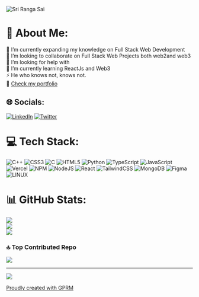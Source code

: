 ![Sri Ranga Sai](https://github.com/theunhackable/theunhackable/assets/53367382/c459e472-3209-4be8-8b29-54851ef11154)

# 💫 About Me:
🔭 I’m currently expanding my knowledge on Full Stack Web Development<br>👯 I’m looking to collaborate on Full Stack Web Projects both web2and web3<br>🤝 I’m looking for help with <br>🌱 I’m currently learning ReactJs and Web3 <br>⚡ He who knows not, knows not. <br>
🔗 [Check my portfolio](https://srirangasai.dev)
## 🌐 Socials:
[![LinkedIn](https://img.shields.io/badge/LinkedIn-%230077B5.svg?logo=linkedin&logoColor=white)](https://linkedin.com/in/https://www.linkedin.com/in/srsp1116) [![Twitter](https://img.shields.io/badge/Twitter-%231DA1F2.svg?logo=Twitter&logoColor=white)](https://twitter.com/https://twitter.com/SriRangaSaiP) 
# 💻 Tech Stack:
![C++](https://img.shields.io/badge/c++-%2300599C.svg?style=for-the-badge&logo=c%2B%2B&logoColor=white) ![CSS3](https://img.shields.io/badge/css3-%231572B6.svg?style=for-the-badge&logo=css3&logoColor=white) ![C](https://img.shields.io/badge/c-%2300599C.svg?style=for-the-badge&logo=c&logoColor=white) ![HTML5](https://img.shields.io/badge/html5-%23E34F26.svg?style=for-the-badge&logo=html5&logoColor=white) ![Python](https://img.shields.io/badge/python-3670A0?style=for-the-badge&logo=python&logoColor=ffdd54) ![TypeScript](https://img.shields.io/badge/typescript-%23007ACC.svg?style=for-the-badge&logo=typescript&logoColor=white) ![JavaScript](https://img.shields.io/badge/javascript-%23323330.svg?style=for-the-badge&logo=javascript&logoColor=%23F7DF1E) ![Vercel](https://img.shields.io/badge/vercel-%23000000.svg?style=for-the-badge&logo=vercel&logoColor=white) ![NPM](https://img.shields.io/badge/NPM-%23000000.svg?style=for-the-badge&logo=npm&logoColor=white) ![NodeJS](https://img.shields.io/badge/node.js-6DA55F?style=for-the-badge&logo=node.js&logoColor=white) ![React](https://img.shields.io/badge/react-%2320232a.svg?style=for-the-badge&logo=react&logoColor=%2361DAFB) ![TailwindCSS](https://img.shields.io/badge/tailwindcss-%2338B2AC.svg?style=for-the-badge&logo=tailwind-css&logoColor=white) ![MongoDB](https://img.shields.io/badge/MongoDB-%234ea94b.svg?style=for-the-badge&logo=mongodb&logoColor=white) 	![Figma](https://img.shields.io/badge/figma-%23F24E1E.svg?style=for-the-badge&logo=figma&logoColor=white) ![LINUX](https://img.shields.io/badge/Linux-FCC624?style=for-the-badge&logo=linux&logoColor=black)
# 📊 GitHub Stats:
![](https://github-readme-stats.vercel.app/api?username=theunhackable&theme=dark&hide_border=true&include_all_commits=true&count_private=true)<br/>
![](https://github-readme-streak-stats.herokuapp.com/?user=theunhackable&theme=dark&hide_border=true)<br/>
![](https://github-readme-stats.vercel.app/api/top-langs/?username=theunhackable&theme=dark&hide_border=true&include_all_commits=true&count_private=true&layout=compact)
### 🔝 Top Contributed Repo
![](https://github-contributor-stats.vercel.app/api?username=theunhackable&limit=5&theme=dark&combine_all_yearly_contributions=true)

---
[![](https://visitcount.itsvg.in/api?id=theunhackable&icon=0&color=0)](https://visitcount.itsvg.in)

[Proudly created with GPRM](https://gprm.itsvg.in)
